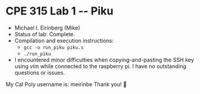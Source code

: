 # CPE 315 Lab 1 -- Piku

* Michael I. Eirinberg (Mike)
* Status of lab: Complete.
* Compilation and execution instructions:
  * `gcc -o run_piku piku.s`
  * `./run_piku`
* I encountered minor difficulties when copying-and-pasting the SSH key using *vim* while connected to the raspberry pi. I have no outstanding questions or issues.

My Cal Poly username is: meirinbe
Thank you! :call_me_hand:
